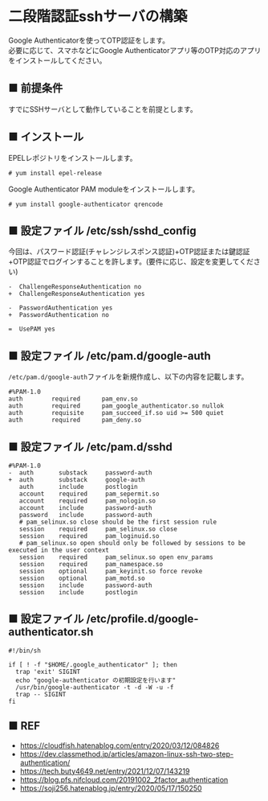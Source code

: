# 二段階認証sshサーバの構築
Google Authenticatorを使ってOTP認証をします。  
必要に応じて、スマホなどにGoogle Authenticatorアプリ等のOTP対応のアプリをインストールしてください。
## ■ 前提条件
すでにSSHサーバとして動作していることを前提とします。

## ■ インストール
EPELレポジトリをインストールします。
```
# yum install epel-release
```
Google Authenticator PAM moduleをインストールします。
```
# yum install google-authenticator qrencode
```

## ■ 設定ファイル /etc/ssh/sshd_config
今回は、パスワード認証(チャレンジレスポンス認証)+OTP認証または鍵認証+OTP認証でログインすることを許します。(要件に応じ、設定を変更してください)
```
-  ChallengeResponseAuthentication no
+  ChallengeResponseAuthentication yes

-  PasswordAuthentication yes
+  PasswordAuthentication no

=  UsePAM yes
```
## ■ 設定ファイル /etc/pam.d/google-auth
`/etc/pam.d/google-auth`ファイルを新規作成し、以下の内容を記載します。
```
#%PAM-1.0
auth        required      pam_env.so
auth        required      pam_google_authenticator.so nullok
auth        requisite     pam_succeed_if.so uid >= 500 quiet
auth        required      pam_deny.so
```
## ■ 設定ファイル /etc/pam.d/sshd
```
#%PAM-1.0
-  auth       substack     password-auth
+  auth       substack     google-auth
   auth       include      postlogin
   account    required     pam_sepermit.so
   account    required     pam_nologin.so
   account    include      password-auth
   password   include      password-auth
   # pam_selinux.so close should be the first session rule
   session    required     pam_selinux.so close
   session    required     pam_loginuid.so
   # pam_selinux.so open should only be followed by sessions to be executed in the user context
   session    required     pam_selinux.so open env_params
   session    required     pam_namespace.so
   session    optional     pam_keyinit.so force revoke
   session    optional     pam_motd.so
   session    include      password-auth
   session    include      postlogin
```
## ■ 設定ファイル /etc/profile.d/google-authenticator.sh
```
#!/bin/sh

if [ ! -f "$HOME/.google_authenticator" ]; then
  trap 'exit' SIGINT
  echo "google-authenticator の初期設定を行います"
  /usr/bin/google-authenticator -t -d -W -u -f
  trap -- SIGINT
fi
```

## ■ REF
- https://cloudfish.hatenablog.com/entry/2020/03/12/084826
- https://dev.classmethod.jp/articles/amazon-linux-ssh-two-step-authentication/
- https://tech.buty4649.net/entry/2021/12/07/143219
- https://blog.pfs.nifcloud.com/20191002_2factor_authentication
- https://soji256.hatenablog.jp/entry/2020/05/17/150250
